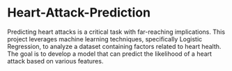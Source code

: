 # Heart-Attack-Prediction
Predicting heart attacks is a critical task with far-reaching implications. This project leverages machine learning techniques, specifically Logistic Regression, to analyze a dataset containing factors related to heart health. The goal is to develop a model that can predict the likelihood of a heart attack based on various features.
